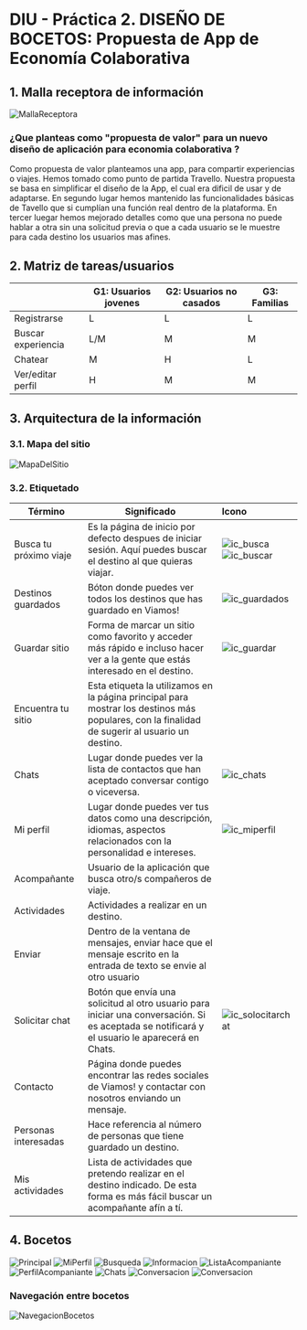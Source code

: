 # DIU - Práctica 2. DISEÑO DE BOCETOS: Propuesta de App de Economía Colaborativa


## 1. Malla receptora de información
![MallaReceptora](MallaReceptora.PNG)

### ¿Que planteas como "propuesta de valor" para un nuevo diseño de aplicación para economia colaborativa ?
Como propuesta de valor planteamos una app, para compartir experiencias o viajes. Hemos tomado como punto de partida Travello. Nuestra propuesta se basa en simplificar el diseño de la App, el cual era dificil de usar y de adaptarse. En segundo lugar hemos mantenido las funcionalidades básicas de Tavello que si cumplían una función real dentro de la plataforma. En tercer luegar hemos mejorado detalles como que una persona no puede hablar a otra sin una solicitud previa o que a cada usuario se le muestre para cada destino los usuarios mas afines.

## 2. Matriz de tareas/usuarios
|                  | G1: Usuarios jovenes | G2: Usuarios no casados | G3: Familias   
|------------------| -------------------- | ------------------------| -------------
Registrarse        | L                    | L                       | L
Buscar experiencia | L/M                  | M                       | M
Chatear            | M                    | H                       | L
Ver/editar perfil  | H                    | M                       | M

## 3. Arquitectura de la información

### 3.1. Mapa del sitio
![MapaDelSitio](Sitemap.png)

### 3.2. Etiquetado
| Término                | Significado                                                  | Icono                                                        |
| ---------------------- | ------------------------------------------------------------ | :----------------------------------------------------------- |
| Busca tu próximo viaje | Es la página de inicio por defecto despues de iniciar sesión. Aquí puedes buscar el destino al que quieras viajar. | ![ic_busca](ic/ic_busca.PNG)![ic_buscar](ic/ic_buscar.PNG) |
| Destinos guardados     | Bóton donde puedes ver todos los destinos que has guardado en Viamos! | ![ic_guardados](ic/ic_guardados.PNG) |
| Guardar sitio          | Forma de marcar un sitio como favorito y acceder más rápido e incluso hacer ver a la gente que estás interesado en el destino. | ![ic_guardar](ic/ic_guardar.PNG) |
| Encuentra tu sitio     | Esta etiqueta la utilizamos en la página principal para mostrar los destinos más populares, con la finalidad de sugerir al usuario un destino. |                                                              |
| Chats                  | Lugar donde puedes ver la lista de contactos que han aceptado conversar contigo o viceversa. | ![ic_chats](ic/ic_chats.PNG) |
| Mi perfil              | Lugar donde puedes ver tus datos como una descripción, idiomas, aspectos relacionados con la personalidad e intereses. | ![ic_miperfil](ic/ic_miperfil.PNG) |
| Acompañante            | Usuario de la aplicación que busca otro/s compañeros de viaje. |                                                              |
| Actividades            | Actividades a realizar en un destino.                        |                                                              |
| Enviar                 | Dentro de la ventana de mensajes, enviar hace que el mensaje escrito en la entrada de texto se envie al otro usuario |                                                              |
| Solicitar chat         | Botón que envía una solicitud al otro usuario para iniciar una conversación. Si es aceptada se notificará y el usuario le aparecerá en Chats. | ![ic_solocitarchat](ic/ic_solocitarchat.PNG) |
| Contacto               | Página donde puedes encontrar las redes sociales de Viamos! y contactar con nosotros enviando un mensaje. |                                                              |
| Personas interesadas   | Hace referencia al número de personas que tiene guardado un destino. |                                                              |
| Mis actividades        | Lista de actividades que pretendo realizar en el destino indicado. De esta forma es más fácil buscar un acompañante afín a tí. |                                                              |

## 4. Bocetos
![Principal](Bocetos/Principal.png "Página principal (buscar)") ![MiPerfil](Bocetos/MiPerfil.png "Mi perfil")
![Busqueda](Bocetos/Busqueda.png "Información de una búsqueda") ![Informacion](Bocetos/InfoCiudad.png "Información de una ciudad")
![ListaAcompaniante](Bocetos/ListaAcompañante.png "Listado de acompañantes") ![PerfilAcompaniante](Bocetos/PerfilAcompañante.png "Perfil de acompañante")
![Chats](Bocetos/Chats.png "Chats") ![Conversacion](Bocetos/Conversacion.png "Conversación")
![Conversacion](Bocetos/Contacto.png "Contacto")

### Navegación entre bocetos
![NavegacionBocetos](Bocetos/NavigationWireframes.png)
